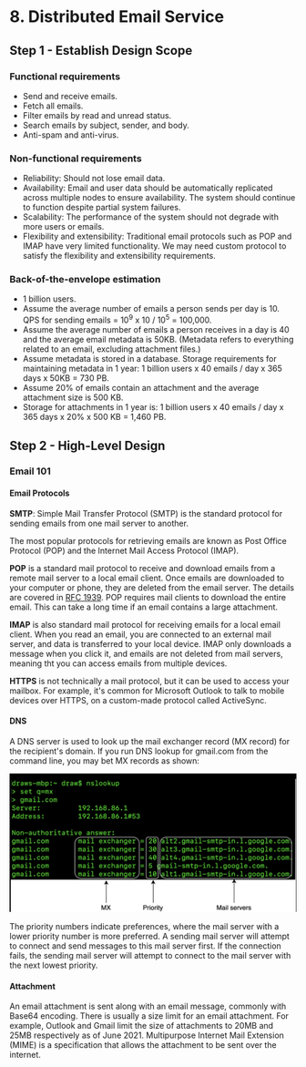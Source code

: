 # 8. Distributed Email Service

## Step 1 - Establish Design Scope

### Functional requirements

- Send and receive emails.
- Fetch all emails.
- Filter emails by read and unread status.
- Search emails by subject, sender, and body.
- Anti-spam and anti-virus.

### Non-functional requirements

- Reliability: Should not lose email data.
- Availability: Email and user data should be automatically replicated across multiple nodes to ensure availability. The system should continue to function despite partial system failures.
- Scalability: The performance of the system should not degrade with more users or emails.
- Flexibility and extensibility: Traditional email protocols such as POP and IMAP have very limited functionality. We may need custom protocol to satisfy the flexibility and extensibility requirements.

### Back-of-the-envelope estimation

- 1 billion users.
- Assume the average number of emails a person sends per day is 10. QPS for sending emails = $10^9$ x 10 / $10^5$ = 100,000.
- Assume the average number of emails a person receives in a day is 40 and the average email metadata is 50KB. (Metadata refers to everything related to an email, excluding attachment files.)
- Assume metadata is stored in a database. Storage requirements for maintaining metadata in 1 year: 1 billion users x 40 emails / day x 365 days x 50KB = 730 PB.
- Assume 20% of emails contain an attachment and the average attachment size is 500 KB.
- Storage for attachments in 1 year is: 1 billion users x 40 emails / day x 365 days x 20% x 500 KB = 1,460 PB.

## Step 2 - High-Level Design

### Email 101

#### Email Protocols

__SMTP__: Simple Mail Transfer Protocol (SMTP) is the standard protocol for sending emails from one mail server to another.

The most popular protocols for retrieving emails are known as Post Office Protocol (POP) and the Internet Mail Access Protocol (IMAP).

__POP__ is a standard mail protocol to receive and download emails from a remote mail server to a local email client. Once emails are downloaded to your computer or phone, they are deleted from the email server. The details are covered in [RFC 1939](http://www.faqs.org/rfcs/rfc1939.html). POP requires mail clients to download the entire email. This can take a long time if an email contains a large attachment.

__IMAP__ is also standard mail protocol for receiving emails for a local email client. When you read an email, you are connected to an external mail server, and data is transferred to your local device. IMAP only downloads a message when you click it, and emails are not deleted from mail servers, meaning tht you can access emails from multiple devices.

__HTTPS__ is not technically a mail protocol, but it can be used to access your mailbox. For example, it's common for Microsoft Outlook to talk to mobile devices over HTTPS, on a custom-made protocol called ActiveSync.

#### DNS

A DNS server is used to look up the mail exchanger record (MX record) for the recipient's domain. If you run DNS lookup for gmail.com from the command line, you may bet MX records as shown:

![mx records](../../assets/system-design/interview2/dns-mx.png)

The priority numbers indicate preferences, where the mail server with a lower priority number is more preferred. A sending mail server will attempt to connect and send messages to this mail server first. If the connection fails, the sending mail server will attempt to connect to the mail server with the next lowest priority.

#### Attachment

An email attachment is sent along with an email message, commonly with Base64 encoding. There is usually a size limit for an email attachment. For example, Outlook and Gmail limit the size of attachments to 20MB and 25MB respectively as of June 2021. Multipurpose Internet Mail Extension (MIME) is a specification that allows the attachment to be sent over the internet.
